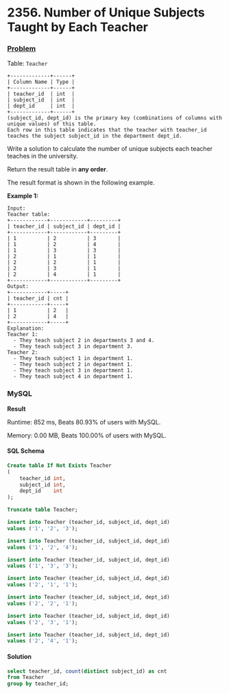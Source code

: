 # 2356. Number of Unique Subjects Taught by Each Teacher

### [Problem](https://leetcode.com/problems/number-of-unique-subjects-taught-by-each-teacher/description/)

Table: `Teacher`

```
+-------------+------+
| Column Name | Type |
+-------------+------+
| teacher_id  | int  |
| subject_id  | int  |
| dept_id     | int  |
+-------------+------+
(subject_id, dept_id) is the primary key (combinations of columns with unique values) of this table.
Each row in this table indicates that the teacher with teacher_id teaches the subject subject_id in the department dept_id.
```

Write a solution to calculate the number of unique subjects each teacher teaches in the university.

Return the result table in **any order**.

The result format is shown in the following example.

**Example 1:**

```
Input: 
Teacher table:
+------------+------------+---------+
| teacher_id | subject_id | dept_id |
+------------+------------+---------+
| 1          | 2          | 3       |
| 1          | 2          | 4       |
| 1          | 3          | 3       |
| 2          | 1          | 1       |
| 2          | 2          | 1       |
| 2          | 3          | 1       |
| 2          | 4          | 1       |
+------------+------------+---------+
Output:  
+------------+-----+
| teacher_id | cnt |
+------------+-----+
| 1          | 2   |
| 2          | 4   |
+------------+-----+
Explanation: 
Teacher 1:
  - They teach subject 2 in departments 3 and 4.
  - They teach subject 3 in department 3.
Teacher 2:
  - They teach subject 1 in department 1.
  - They teach subject 2 in department 1.
  - They teach subject 3 in department 1.
  - They teach subject 4 in department 1.
```

### MySQL

**Result**

Runtime: 852 ms, Beats 80.93% of users with MySQL.

Memory: 0.00 MB, Beats 100.00% of users with MySQL.

#### SQL Schema

```sql
Create table If Not Exists Teacher
(
    teacher_id int,
    subject_id int,
    dept_id    int
);

Truncate table Teacher;

insert into Teacher (teacher_id, subject_id, dept_id)
values ('1', '2', '3');

insert into Teacher (teacher_id, subject_id, dept_id)
values ('1', '2', '4');

insert into Teacher (teacher_id, subject_id, dept_id)
values ('1', '3', '3');

insert into Teacher (teacher_id, subject_id, dept_id)
values ('2', '1', '1');

insert into Teacher (teacher_id, subject_id, dept_id)
values ('2', '2', '1');

insert into Teacher (teacher_id, subject_id, dept_id)
values ('2', '3', '1');

insert into Teacher (teacher_id, subject_id, dept_id)
values ('2', '4', '1');
```

#### Solution

```sql
select teacher_id, count(distinct subject_id) as cnt
from Teacher
group by teacher_id;
```
